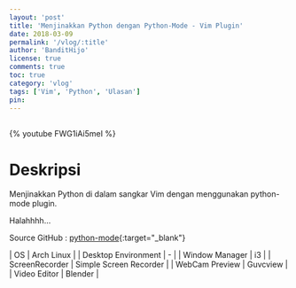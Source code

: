 ```yaml
---
layout: 'post'
title: 'Menjinakkan Python dengan Python-Mode - Vim Plugin'
date: 2018-03-09
permalink: '/vlog/:title'
author: 'BanditHijo'
license: true
comments: true
toc: true
category: 'vlog'
tags: ['Vim', 'Python', 'Ulasan']
pin:
---
```


<div style="margin-top:30px;"></div>

{% youtube FWG1iAi5meI %}

# Deskripsi

Menjinakkan Python di dalam sangkar Vim dengan menggunakan python-mode plugin.

Halahhhh...

Source GitHub :
[python-mode](https://github.com/python-mode/python-mode){:target="_blank"}

| OS | Arch Linux |
| Desktop Environment | - |
| Window Manager | i3 |
| ScreenRecorder | Simple Screen Recorder |
| WebCam Preview | Guvcview |
| Video Editor | Blender |
